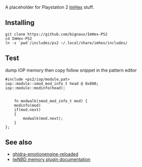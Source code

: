 
A placeholder for Playstation 2 [ImHex](https://github.com/WerWolv/ImHex) stuff.

## Installing

    git clone https://github.com/bignaux/ImHex-PS2
    cd ImHex-PS2
    ln -s `pwd`/includes/ps2 ~/.local/share/imhex/includes/


## Test

dump IOP memory then copy follow snippet in the pattern editor


    #include <ps2/iop/module.pat>
    iop::module::smod_mod_info_t head @ 0x800;
    iop::module::modinfo(head);
    
    
        fn modwalk(smod_mod_info_t mod) {
        modinfo(mod)
        if(mod.next)
        {            
            modwalk(mod.next);
        }
    };

## See also

* [ghidra-emotionengine-reloaded](https://github.com/chaoticgd/ghidra-emotionengine-reloaded)
* [lwNBD memory plugin documentation](https://github.com/bignaux/lwNBD/blob/main/plugins/memory/lwnbd-memory-plugin.md)